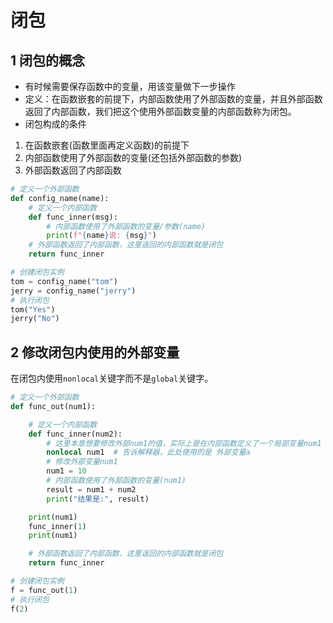 # 闭包

## 1 闭包的概念
* 有时候需要保存函数中的变量，用该变量做下一步操作
* 定义：在函数嵌套的前提下，内部函数使用了外部函数的变量，并且外部函数返回了内部函数，我们把这个使用外部函数变量的内部函数称为闭包。
* 闭包构成的条件
1. 在函数嵌套(函数里面再定义函数)的前提下
2. 内部函数使用了外部函数的变量(还包括外部函数的参数)
3. 外部函数返回了内部函数
```python
# 定义一个外部函数
def config_name(name):
    # 定义一个内部函数
    def func_inner(msg):
        # 内部函数使用了外部函数的变量/参数(name)
        print(f"{name}说: {msg}")
    # 外部函数返回了内部函数，这里返回的内部函数就是闭包
    return func_inner

# 创建闭包实例    
tom = config_name("tom")
jerry = config_name("jerry")
# 执行闭包
tom("Yes")
jerry("No")
```

## 2 修改闭包内使用的外部变量
在闭包内使用```nonlocal```关键字而不是```global```关键字。
```python
# 定义一个外部函数
def func_out(num1):

    # 定义一个内部函数
    def func_inner(num2):
        # 这里本意想要修改外部num1的值，实际上是在内部函数定义了一个局部变量num1
        nonlocal num1  # 告诉解释器，此处使用的是 外部变量a
        # 修改外部变量num1
        num1 = 10
        # 内部函数使用了外部函数的变量(num1)
        result = num1 + num2
        print("结果是:", result)

    print(num1)
    func_inner(1)
    print(num1)

    # 外部函数返回了内部函数，这里返回的内部函数就是闭包
    return func_inner

# 创建闭包实例
f = func_out(1)
# 执行闭包
f(2)
```
